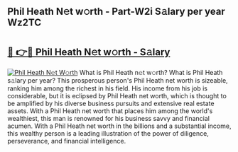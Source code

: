 ## Phil Heath N𝚎t w𝚘rth - Part-W2i S𝚊lary per year Wz2TC

# <h2><a href="http://gc3hs6.nevu.top/?p=Phil+Heath">🔗 👉🔴 Phil Heath N𝚎t w𝚘rth - S𝚊lary</a></h2>

[![Phil Heath N𝚎t W𝚘rth](https://i.imgur.com/Oavwk0R.jpeg)](http://gc3hs6.nevu.top/?p=Phil+Heath)
What is Phil Heath n𝚎t w𝚘rth? What is Phil Heath s𝚊lary per year?
This prosperous person's Phil Heath net worth is sizeable, ranking him among the richest in his field. His income from his job is considerable, but it is eclipsed by Phil Heath net worth, which is thought to be amplified by his diverse business pursuits and extensive real estate assets. With a Phil Heath net worth that places him among the world's wealthiest, this man is renowned for his business savvy and financial acumen. With a Phil Heath net worth in the billions and a substantial income, this wealthy person is a leading illustration of the power of diligence, perseverance, and financial intelligence.
